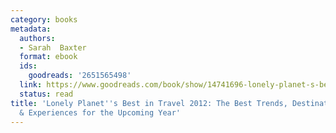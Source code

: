 ```yaml
---
category: books
metadata:
  authors:
  - Sarah  Baxter
  format: ebook
  ids:
    goodreads: '2651565498'
  link: https://www.goodreads.com/book/show/14741696-lonely-planet-s-best-in-travel-2012
  status: read
title: 'Lonely Planet''s Best in Travel 2012: The Best Trends, Destinations, Journeys
  & Experiences for the Upcoming Year'
---
```

